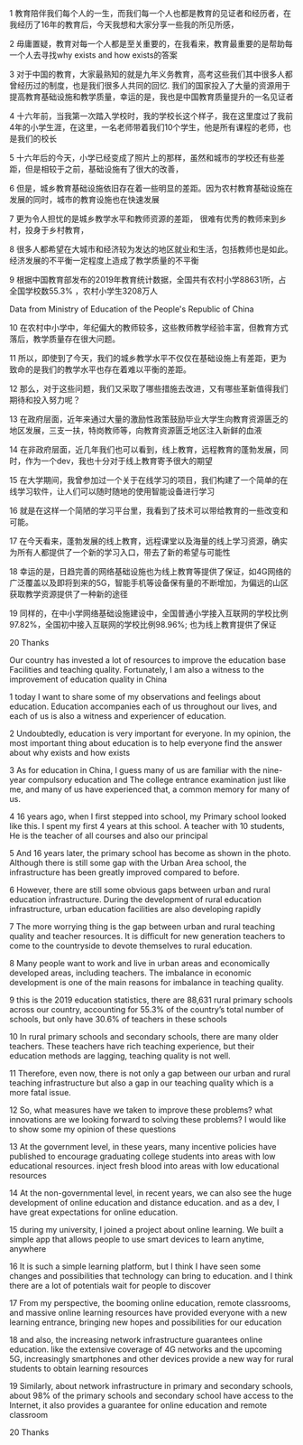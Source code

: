 1 教育陪伴我们每个人的一生，而我们每一个人也都是教育的见证者和经历者，在我经历了16年的教育后，今天我想和大家分享一些我的所见所感，

2 毋庸置疑，教育对每一个人都是至关重要的，在我看来，教育最重要的是帮助每一个人去寻找why exists and how exists的答案

3 对于中国的教育，大家最熟知的就是九年义务教育，高考这些我们其中很多人都曾经历过的制度，也是我们很多人共同的回忆. 我们的国家投入了大量的资源用于提高教育基础设施和教学质量，幸运的是，我也是中国教育质量提升的一名见证者

4 十六年前，当我第一次踏入学校时，我的学校长这个样子，我在这里度过了我前4年的小学生涯，在这里，一名老师带着我们10个学生，他是所有课程的老师，也是我们的校长

5 十六年后的今天，小学已经变成了照片上的那样，虽然和城市的学校还有些差距，但是相较于之前，基础设施有了很大的改善，

6 但是，城乡教育基础设施依旧存在着一些明显的差距。因为农村教育基础设施在发展的同时，城市的教育设施也在快速发展

7 更为令人担忧的是城乡教学水平和教师资源的差距， 很难有优秀的教师来到乡村，投身于乡村教育，

8  很多人都希望在大城市和经济较为发达的地区就业和生活，包括教师也是如此。经济发展的不平衡一定程度上造成了教学质量的不平衡

9 根据中国教育部发布的2019年教育统计数据，全国共有农村小学88631所，占全国学校数55.3% ，农村小学生3208万人

Data from Ministry of Education of the People's Republic of China

10 在农村中小学中，年纪偏大的教师较多，这些教师教学经验丰富，但教育方式落后，教学质量存在很大问题。

11 所以，即使到了今天，我们的城乡教学水平不仅仅在基础设施上有差距，更为致命的是我们的教学水平也存在着难以平衡的差距。

12 那么，对于这些问题，我们又采取了哪些措施去改进，又有哪些革新值得我们期待和投入努力呢？

13 在政府层面，近年来通过大量的激励性政策鼓励毕业大学生向教育资源匮乏的地区发展，三支一扶，特岗教师等，向教育资源匮乏地区注入新鲜的血液

14 在非政府层面，近几年我们也可以看到，线上教育，远程教育的蓬勃发展，同时，作为一个dev，我也十分对于线上教育寄予很大的期望

15 在大学期间，我曾参加过一个关于在线学习的项目，我们构建了一个简单的在线学习软件，让人们可以随时随地的使用智能设备进行学习

16 就是在这样一个简陋的学习平台里，我看到了技术可以带给教育的一些改变和可能。

17 在今天看来，蓬勃发展的线上教育，远程课堂以及海量的线上学习资源，确实为所有人都提供了一个新的学习入口，带去了新的希望与可能性

18 幸运的是，日趋完善的网络基础设施也为线上教育等提供了保证，如4G网络的广泛覆盖以及即将到来的5G，智能手机等设备保有量的不断增加，为偏远的山区获取教学资源提供了一种新的途径

19 同样的，在中小学网络基础设施建设中，全国普通小学接入互联网的学校比例97.82%，全国初中接入互联网的学校比例98.96%; 也为线上教育提供了保证

20 Thanks

Our country has invested a lot of resources to improve the education base Facilities and teaching quality. Fortunately, I am also a witness to the improvement of education quality in China



1 today I want to share some of my observations and feelings about education. Education accompanies each of us throughout our lives, and each of us is also a witness and experiencer of education. 

2 Undoubtedly, education is very important for everyone. In my opinion, the most important thing about education is to help everyone find the answer about why exists and how exists

3 As for education in China, I guess many of us are familiar with the nine-year compulsory education and The college entrance examination just like me, and many of us have experienced that, a common memory for many of us. 

4 16 years ago, when I first stepped into school, my Primary school looked like this. I spent my first 4 years at this school. A teacher with 10 students, He is the teacher of all courses and also our principal

5 And 16 years later, the primary school has become as shown in the photo. Although there is still some gap with the Urban Area school, the infrastructure has been greatly improved compared to before.

6 However, there are still some obvious gaps between urban and rural education infrastructure. During the development of rural education infrastructure, urban education facilities are also developing rapidly

7 The more worrying thing is the gap between urban and rural teaching quality and teacher resources. It is difficult for new generation teachers to come to the countryside to devote themselves to rural education.

8 Many people want to work and live in urban areas and economically developed areas, including teachers. The imbalance in economic development is one of the main reasons for  imbalance in teaching quality.

9 this is the 2019 education statistics, there are 88,631 rural primary schools across our country, accounting for 55.3% of the country’s total number of schools, but only have 30.6% of teachers in these schools

10 In rural primary schools and secondary schools, there are many older teachers. These teachers have rich teaching experience, but their education methods are lagging,  teaching quality is not well.

11 Therefore, even now, there is not only a gap between our urban and rural teaching infrastructure but also a gap in our teaching quality which is a more fatal issue.

12 So, what measures have we taken to improve these problems?
	what innovations are we looking forward to solving these problems?
	I would like to show some my opinion of these questions

13 At the government level, in these years, many incentive policies have published to encourage graduating college students into areas with low educational resources. inject fresh blood into areas with low educational resources

14 At the non-governmental level, in recent years, we can also see the huge development of online education and distance education.  and as a dev, I  have great expectations for online education.

15 during my university, I joined a project about online learning. We built a simple app that allows people to use smart devices to learn anytime, anywhere

16 It is such a simple learning platform, but I think I have seen some changes and possibilities that technology can bring to education. and I think there are  a lot of potentials wait for people to discover

17 From my perspective, the booming online education, remote classrooms, and massive online learning resources have provided everyone with a new learning entrance, bringing new hopes and possibilities for our education

18  and also, the increasing network infrastructure guarantees online education. like the extensive coverage of 4G networks and the upcoming 5G, increasingly  smartphones and other devices provide a new way for rural students to obtain learning resources

19 Similarly,  about network infrastructure in primary and secondary schools, about 98% of the primary schools and secondary school have access to the Internet, it also provides a guarantee for online education and remote classroom

20 Thanks

